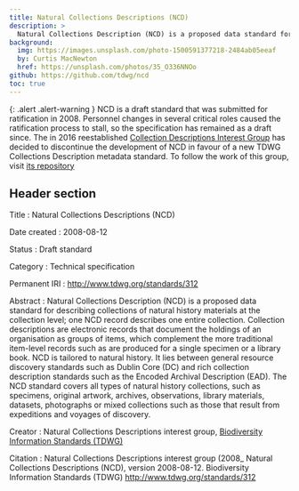 ```yaml
---
title: Natural Collections Descriptions (NCD)
description: >
  Natural Collections Description (NCD) is a proposed data standard for describing collections of natural history materials at the collection level; one NCD record describes one entire collection.
background:
  img: https://images.unsplash.com/photo-1500591377218-2484ab05eeaf
  by: Curtis MacNewton
  href: https://unsplash.com/photos/35_O336NNOo
github: https://github.com/tdwg/ncd
toc: true
---
```


{: .alert .alert-warning }
NCD is a draft standard that was submitted for ratification in 2008. Personnel changes in several critical roles caused the ratification process to stall, so the specification has remained as a draft since. The in 2016 reestablished [Collection Descriptions Interest Group](https://www.tdwg.org/community/cd/) has decided to discontinue the development of NCD in favour of a new TDWG Collections Description metadata standard. To follow the work of this group, visit [its repository](https://github.com/tdwg/cd)

## Header section


Title
: Natural Collections Descriptions (NCD)

Date created
: 2008-08-12

Status
: Draft standard

Category
: Technical specification

Permanent IRI
: <http://www.tdwg.org/standards/312>

Abstract
: Natural Collections Description (NCD) is a proposed data standard for describing collections of natural history materials at the collection level; one NCD record describes one entire collection. Collection descriptions are electronic records that document the holdings of an organisation as groups of items, which complement the more traditional item-level records such as are produced for a single specimen or a library book. NCD is tailored to natural history. It lies between general resource discovery standards such as Dublin Core (DC) and rich collection description standards such as the Encoded Archival Description (EAD). The NCD standard covers all types of natural history collections, such as specimens, original artwork, archives, observations, library materials, datasets, photographs or mixed collections such as those that result from expeditions and voyages of discovery.

Creator
: Natural Collections Descriptions interest group, [Biodiversity Information Standards (TDWG)](https://www.tdwg.org/)

Citation
: Natural Collections Descriptions interest group (2008_ Natural Collections Descriptions (NCD), version 2008-08-12. Biodiversity Information Standards (TDWG) <http://www.tdwg.org/standards/312>
